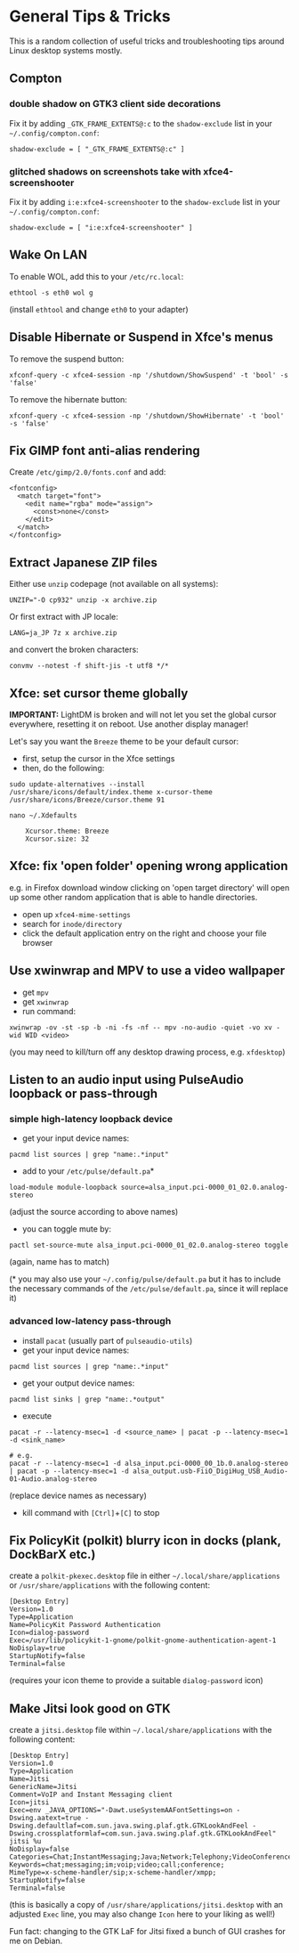# General Tips & Tricks

This is a random collection of useful tricks and troubleshooting tips around Linux desktop systems mostly.

## Compton

### double shadow on GTK3 client side decorations

Fix it by adding `_GTK_FRAME_EXTENTS@:c` to the `shadow-exclude` list in your `~/.config/compton.conf`:

```
shadow-exclude = [ "_GTK_FRAME_EXTENTS@:c" ]
```

### glitched shadows on screenshots take with xfce4-screenshooter

Fix it by adding `i:e:xfce4-screenshooter` to the `shadow-exclude` list in your `~/.config/compton.conf`:

```
shadow-exclude = [ "i:e:xfce4-screenshooter" ]
```

## Wake On LAN

To enable WOL, add this to your `/etc/rc.local`:
```
ethtool -s eth0 wol g
```
(install `ethtool` and change `eth0` to your adapter)


## Disable Hibernate or Suspend in Xfce's menus

To remove the suspend button:
```
xfconf-query -c xfce4-session -np '/shutdown/ShowSuspend' -t 'bool' -s 'false'
```

To remove the hibernate button:
```
xfconf-query -c xfce4-session -np '/shutdown/ShowHibernate' -t 'bool' -s 'false'
```

## Fix GIMP font anti-alias rendering

Create `/etc/gimp/2.0/fonts.conf` and add:

```
<fontconfig>
  <match target="font">
    <edit name="rgba" mode="assign">
      <const>none</const>
    </edit>
  </match>
</fontconfig>
```

## Extract Japanese ZIP files

Either use `unzip` codepage (not available on all systems):
```
UNZIP="-O cp932" unzip -x archive.zip
```

Or first extract with JP locale:
```
LANG=ja_JP 7z x archive.zip
```

and convert the broken characters:
```
convmv --notest -f shift-jis -t utf8 */*
```

## Xfce: set cursor theme globally

**IMPORTANT:** LightDM is broken and will not let you set the global cursor everywhere, resetting it on reboot. Use another display manager!

Let's say you want the `Breeze` theme to be your default cursor:
- first, setup the cursor in the Xfce settings
- then, do the following:

```
sudo update-alternatives --install /usr/share/icons/default/index.theme x-cursor-theme /usr/share/icons/Breeze/cursor.theme 91

nano ~/.Xdefaults

	Xcursor.theme: Breeze 
	Xcursor.size: 32
```

## Xfce: fix 'open folder' opening wrong application

e.g. in Firefox download window clicking on 'open target directory' will open up some other random application that is able to handle directories.

- open up `xfce4-mime-settings`
- search for `inode/directory`
- click the default application entry on the right and choose your file browser

## Use xwinwrap and MPV to use a video wallpaper

- get `mpv`
- get `xwinwrap`
- run command:
```
xwinwrap -ov -st -sp -b -ni -fs -nf -- mpv -no-audio -quiet -vo xv -wid WID <video>
```
(you may need to kill/turn off any desktop drawing process, e.g. `xfdesktop`)

## Listen to an audio input using PulseAudio loopback or pass-through

### simple high-latency loopback device

- get your input device names:
```
pacmd list sources | grep "name:.*input"
```

- add to your `/etc/pulse/default.pa`*
```
load-module module-loopback source=alsa_input.pci-0000_01_02.0.analog-stereo
```

(adjust the source according to above names)

- you can toggle mute by:
```
pactl set-source-mute alsa_input.pci-0000_01_02.0.analog-stereo toggle
```

(again, name has to match)

(* you may also use your `~/.config/pulse/default.pa` but it has to include the necessary commands of the `/etc/pulse/default.pa`, since it will replace it)

### advanced low-latency pass-through

- install `pacat` (usually part of `pulseaudio-utils`)
- get your input device names:
```
pacmd list sources | grep "name:.*input"
```
- get your output device names:
```
pacmd list sinks | grep "name:.*output"
```
- execute
```
pacat -r --latency-msec=1 -d <source_name> | pacat -p --latency-msec=1 -d <sink_name>

# e.g.
pacat -r --latency-msec=1 -d alsa_input.pci-0000_00_1b.0.analog-stereo | pacat -p --latency-msec=1 -d alsa_output.usb-FiiO_DigiHug_USB_Audio-01-Audio.analog-stereo
```
(replace device names as necessary)
- kill command with `[Ctrl]`+`[C]` to stop


## Fix PolicyKit (polkit) blurry icon in docks (plank, DockBarX etc.)

create a `polkit-pkexec.desktop` file in either `~/.local/share/applications` or `/usr/share/applications` with the following content:
```
[Desktop Entry]
Version=1.0
Type=Application
Name=PolicyKit Password Authentication
Icon=dialog-password
Exec=/usr/lib/policykit-1-gnome/polkit-gnome-authentication-agent-1
NoDisplay=true
StartupNotify=false
Terminal=false
```
(requires your icon theme to provide a suitable `dialog-password` icon)


## Make Jitsi look good on GTK

create a `jitsi.desktop` file within `~/.local/share/applications` with the following content:
```
[Desktop Entry]
Version=1.0
Type=Application
Name=Jitsi
GenericName=Jitsi
Comment=VoIP and Instant Messaging client
Icon=jitsi
Exec=env _JAVA_OPTIONS="-Dawt.useSystemAAFontSettings=on -Dswing.aatext=true -Dswing.defaultlaf=com.sun.java.swing.plaf.gtk.GTKLookAndFeel -Dswing.crossplatformlaf=com.sun.java.swing.plaf.gtk.GTKLookAndFeel" jitsi %u
NoDisplay=false
Categories=Chat;InstantMessaging;Java;Network;Telephony;VideoConference;
Keywords=chat;messaging;im;voip;video;call;conference;
MimeType=x-scheme-handler/sip;x-scheme-handler/xmpp;
StartupNotify=false
Terminal=false
```
(this is basically a copy of `/usr/share/applications/jitsi.desktop` with an adjusted `Exec` line, you may also change `Icon` here to your liking as well!)

Fun fact: changing to the GTK LaF for Jitsi fixed a bunch of GUI crashes for me on Debian.